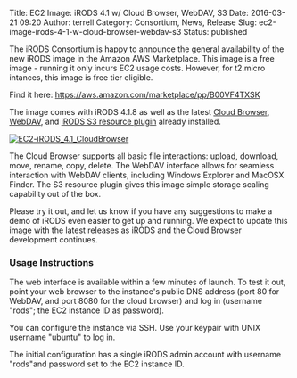 Title: EC2 Image: iRODS 4.1 w/ Cloud Browser, WebDAV, S3
Date: 2016-03-21 09:20
Author: terrell
Category: Consortium, News, Release
Slug: ec2-image-irods-4-1-w-cloud-browser-webdav-s3
Status: published

The iRODS Consortium is happy to announce the general availability of
the new iRODS image in the Amazon AWS Marketplace. This image is a free
image - running it only incurs EC2 usage costs. However, for t2.micro
intances, this image is free tier eligible.

Find it here: <https://aws.amazon.com/marketplace/pp/B00VF4TXSK>

The image comes with iRODS 4.1.8 as well as the latest [Cloud
Browser](https://github.com/DICE-UNC/irods-cloud-browser),
[WebDAV](https://github.com/DICE-UNC/irods-webdav), and [iRODS S3
resource plugin](https://github.com/irods/irods_resource_plugin_s3)
already installed.

[![EC2-iRODS\_4.1\_CloudBrowser](./theme/uploads/2016/03/EC2-iRODS_4.1_CloudBrowser-1024x612.png)](./theme/uploads/2016/03/EC2-iRODS_4.1_CloudBrowser.png)

The Cloud Browser supports all basic file interactions: upload,
download, move, rename, copy, delete. The WebDAV interface allows for
seamless interaction with WebDAV clients, including Windows Explorer and
MacOSX Finder. The S3 resource plugin gives this image simple storage
scaling capability out of the box.

Please try it out, and let us know if you have any suggestions to make a
demo of iRODS even easier to get up and running. We expect to update
this image with the latest releases as iRODS and the Cloud Browser
development continues.

### Usage Instructions

The web interface is available within a few minutes of launch. To test
it out, point your web browser to the instance's public DNS address
(port 80 for WebDAV, and port 8080 for the cloud browser) and log in
(username "rods"; the EC2 instance ID as password).

You can configure the instance via SSH. Use your keypair with UNIX
username "ubuntu" to log in.

The initial configuration has a single iRODS admin account with username
"rods"and password set to the EC2 instance ID.

